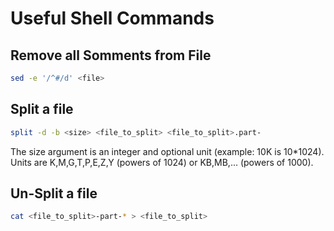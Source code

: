 # Useful Shell Commands

## Remove all Somments from File
```bash
sed -e '/^#/d' <file>
```

## Split a file
``` bash
split -d -b <size> <file_to_split> <file_to_split>.part-
```

The size argument is an integer and optional unit (example: 10K is
10*1024). Units are K,M,G,T,P,E,Z,Y (powers of 1024) or KB,MB,...
(powers of 1000).

## Un-Split a file
``` bash
cat <file_to_split>-part-* > <file_to_split>
```
